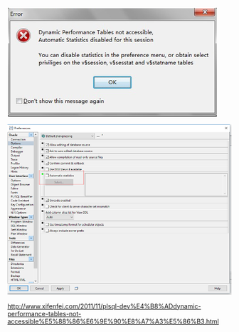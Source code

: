 ![](images/2018-11-27-10-02-52.png)

![](images/2018-11-27-09-56-37.png)


http://www.xifenfei.com/2011/11/plsql-dev%E4%B8%ADdynamic-performance-tables-not-accessible%E5%88%86%E6%9E%90%E8%A7%A3%E5%86%B3.html